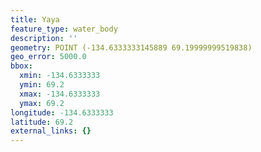 ```yaml
---
title: Yaya
feature_type: water_body
description: ''
geometry: POINT (-134.6333333145889 69.19999999519838)
geo_error: 5000.0
bbox:
  xmin: -134.6333333
  ymin: 69.2
  xmax: -134.6333333
  ymax: 69.2
longitude: -134.6333333
latitude: 69.2
external_links: {}
---
```

